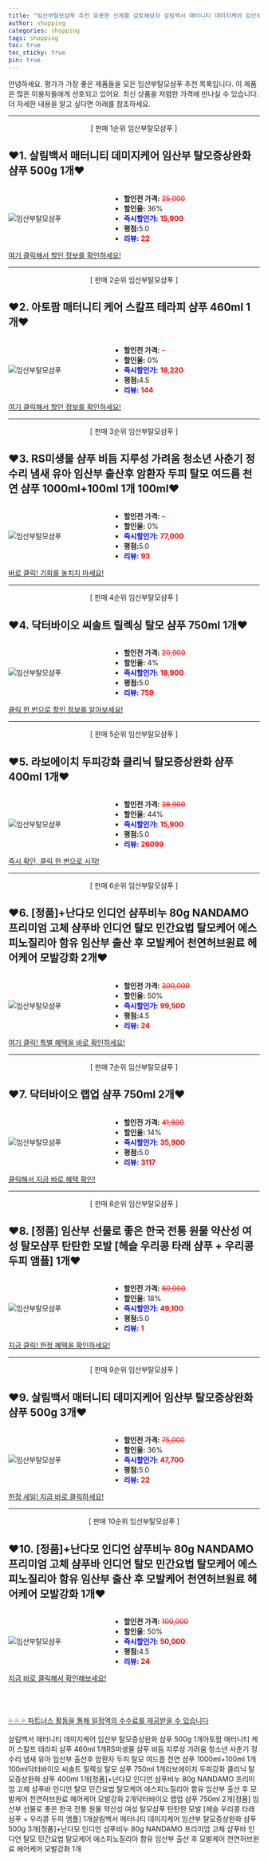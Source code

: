 ```yaml
---
title: "임산부탈모샴푸 추천 유용한 신제품 검토해보자 살림백서 매터니티 데미지케어 임산부 탈모증상완화"
author: shopping
categories: shopping
tags: shopping
toc: true
toc_sticky: true
pin: true
---
```

안녕하세요. 평가가 가장 좋은 제품들을 모은 임산부탈모샴푸 추천 목록입니다. 이 제품은 많은 이용자들에게 선호되고 있어요. 최신 상품을 저렴한 가격에 만나실 수 있습니다. 더 자세한 내용을 알고 싶다면 아래를 참조하세요.

---
<p class="toplist" style="margin: 0 auto; display: block; width: fit-content;">[ 판매 1순위 임산부탈모샴푸 ]</p>

<h2><strong>❤️1. 살림백서 매터니티 데미지케어 임산부 탈모증상완화 샴푸 500g 1개❤️</strong></h2>

<div style="display: flex; align-items: center;">
    <div style="flex: 0.4;">
        <img src="https://thumbnail10.coupangcdn.com/thumbnails/remote/230x230ex/image/rs_quotation_api/r2sgrea7/1822a8e41096446a8fe05adabddca0b7.jpg" alt="임산부탈모샴푸" style="max-width: 100%;">
    </div>
    <div style="flex: 0.6; margin-left: 10px;">
        <ul>
            <li><strong>할인전 가격:</strong> <del style="color: red;">25,000</del></li>
            <li><strong>할인율:</strong> 36%</li>
            <li><span style='color:blue'><strong>즉시할인가:</strong></span> <span style='color:red'><strong>15,900</strong></span></li>
            <li><strong>평점:</strong>5.0</li>
            <li><span style='color:blue'><strong>리뷰:</strong></span> <span style='color:red'><strong>22</strong></span></li>
        </ul>
    </div>
</div>
<div class="center">
    <a href="https://selin100587001.github.io?lptag=AF9450613&subid=githubio&pageKey=7835264510&traceid=V0-153&itemId=21316616072&vendorItemId=88376064962" class="myButton">
        여기 클릭해서 할인 정보를 확인하세요!
    </a>
</div>


---
<p class="toplist" style="margin: 0 auto; display: block; width: fit-content;">[ 판매 2순위 임산부탈모샴푸 ]</p>

<h2><strong>❤️2. 아토팜 매터니티 케어 스칼프 테라피 샴푸 460ml 1개❤️</strong></h2>

<div style="display: flex; align-items: center;">
    <div style="flex: 0.4;">
        <img src="https://thumbnail10.coupangcdn.com/thumbnails/remote/230x230ex/image/retail/images/2022/12/05/9/6/b689532b-c3e5-49e2-885a-820439e11da5.jpg" alt="임산부탈모샴푸" style="max-width: 100%;">
    </div>
    <div style="flex: 0.6; margin-left: 10px;">
        <ul>
            <li><strong>할인전 가격:</strong> <del style="color: red;">-</del></li>
            <li><strong>할인율:</strong> 0%</li>
            <li><span style='color:blue'><strong>즉시할인가:</strong></span> <span style='color:red'><strong>19,220</strong></span></li>
            <li><strong>평점:</strong>4.5</li>
            <li><span style='color:blue'><strong>리뷰:</strong></span> <span style='color:red'><strong>144</strong></span></li>
        </ul>
    </div>
</div>
<div class="center">
    <a href="https://selin100587001.github.io?lptag=AF9450613&subid=githubio&pageKey=6970661911&traceid=V0-153&itemId=17001720703&vendorItemId=84177694602" class="myButton">
        여기 클릭해서 할인 정보를 확인하세요!
    </a>
</div>


---
<p class="toplist" style="margin: 0 auto; display: block; width: fit-content;">[ 판매 3순위 임산부탈모샴푸 ]</p>

<h2><strong>❤️3. RS미생물 샴푸 비듬 지루성 가려움 청소년 사춘기 정수리 냄새 유아 임산부 출산후 암환자 두피 탈모 여드름 천연 샴푸 1000ml+100ml 1개 100ml❤️</strong></h2>

<div style="display: flex; align-items: center;">
    <div style="flex: 0.4;">
        <img src="https://thumbnail8.coupangcdn.com/thumbnails/remote/230x230ex/image/vendor_inventory/59f3/932b66fdf7d1c4af0516544eb56fba3bfcf778d86bf5fa88c9f963e0c428.png" alt="임산부탈모샴푸" style="max-width: 100%;">
    </div>
    <div style="flex: 0.6; margin-left: 10px;">
        <ul>
            <li><strong>할인전 가격:</strong> <del style="color: red;">-</del></li>
            <li><strong>할인율:</strong> 0%</li>
            <li><span style='color:blue'><strong>즉시할인가:</strong></span> <span style='color:red'><strong>77,000</strong></span></li>
            <li><strong>평점:</strong>5.0</li>
            <li><span style='color:blue'><strong>리뷰:</strong></span> <span style='color:red'><strong>93</strong></span></li>
        </ul>
    </div>
</div>
<div class="center">
    <a href="https://selin100587001.github.io?lptag=AF9450613&subid=githubio&pageKey=7343071651&traceid=V0-153&itemId=23240333072&vendorItemId=86078548399" class="myButton">
        바로 클릭! 기회를 놓치지 마세요!
    </a>
</div>


---
<p class="toplist" style="margin: 0 auto; display: block; width: fit-content;">[ 판매 4순위 임산부탈모샴푸 ]</p>

<h2><strong>❤️4. 닥터바이오 씨솔트 릴렉싱 탈모 샴푸 750ml 1개❤️</strong></h2>

<div style="display: flex; align-items: center;">
    <div style="flex: 0.4;">
        <img src="https://thumbnail7.coupangcdn.com/thumbnails/remote/230x230ex/image/vendor_inventory/94d7/433836699a359db97a37a4c2e257882740da20854f80836d0ea07647e8e4.jpg" alt="임산부탈모샴푸" style="max-width: 100%;">
    </div>
    <div style="flex: 0.6; margin-left: 10px;">
        <ul>
            <li><strong>할인전 가격:</strong> <del style="color: red;">20,900</del></li>
            <li><strong>할인율:</strong> 4%</li>
            <li><span style='color:blue'><strong>즉시할인가:</strong></span> <span style='color:red'><strong>19,900</strong></span></li>
            <li><strong>평점:</strong>5.0</li>
            <li><span style='color:blue'><strong>리뷰:</strong></span> <span style='color:red'><strong>759</strong></span></li>
        </ul>
    </div>
</div>
<div class="center">
    <a href="https://selin100587001.github.io?lptag=AF9450613&subid=githubio&pageKey=7173087276&traceid=V0-153&itemId=18075829604&vendorItemId=83779136694" class="myButton">
        클릭 한 번으로 할인 정보를 알아보세요!
    </a>
</div>


---
<p class="toplist" style="margin: 0 auto; display: block; width: fit-content;">[ 판매 5순위 임산부탈모샴푸 ]</p>

<h2><strong>❤️5. 라보에이치 두피강화 클리닉 탈모증상완화 샴푸 400ml 1개❤️</strong></h2>

<div style="display: flex; align-items: center;">
    <div style="flex: 0.4;">
        <img src="https://thumbnail8.coupangcdn.com/thumbnails/remote/230x230ex/image/retail/images/541357690162800-7f925e3a-a248-477b-85b1-c46a9d58bb54.jpg" alt="임산부탈모샴푸" style="max-width: 100%;">
    </div>
    <div style="flex: 0.6; margin-left: 10px;">
        <ul>
            <li><strong>할인전 가격:</strong> <del style="color: red;">28,900</del></li>
            <li><strong>할인율:</strong> 44%</li>
            <li><span style='color:blue'><strong>즉시할인가:</strong></span> <span style='color:red'><strong>15,900</strong></span></li>
            <li><strong>평점:</strong>5.0</li>
            <li><span style='color:blue'><strong>리뷰:</strong></span> <span style='color:red'><strong>26099</strong></span></li>
        </ul>
    </div>
</div>
<div class="center">
    <a href="https://selin100587001.github.io?lptag=AF9450613&subid=githubio&pageKey=1623813820&traceid=V0-153&itemId=20002367557&vendorItemId=70760458095" class="myButton">
        즉시 확인, 클릭 한 번으로 시작!
    </a>
</div>


---
<p class="toplist" style="margin: 0 auto; display: block; width: fit-content;">[ 판매 6순위 임산부탈모샴푸 ]</p>

<h2><strong>❤️6. [정품]+난다모 인디언 샴푸비누 80g NANDAMO 프리미엄 고체 샴푸바 인디언 탈모 민간요법 탈모케어 에스피노질리아 함유 임산부 출산 후 모발케어 천연허브원료 헤어케어 모발강화 2개❤️</strong></h2>

<div style="display: flex; align-items: center;">
    <div style="flex: 0.4;">
        <img src="https://thumbnail8.coupangcdn.com/thumbnails/remote/230x230ex/image/vendor_inventory/5caa/12ce5c3593655cb1271d541262ecab92e9b6b3b97704c3529e26e3d3fc87.png" alt="임산부탈모샴푸" style="max-width: 100%;">
    </div>
    <div style="flex: 0.6; margin-left: 10px;">
        <ul>
            <li><strong>할인전 가격:</strong> <del style="color: red;">200,000</del></li>
            <li><strong>할인율:</strong> 50%</li>
            <li><span style='color:blue'><strong>즉시할인가:</strong></span> <span style='color:red'><strong>99,500</strong></span></li>
            <li><strong>평점:</strong>4.5</li>
            <li><span style='color:blue'><strong>리뷰:</strong></span> <span style='color:red'><strong>24</strong></span></li>
        </ul>
    </div>
</div>
<div class="center">
    <a href="https://selin100587001.github.io?lptag=AF9450613&subid=githubio&pageKey=8187567964&traceid=V0-153&itemId=23417526863&vendorItemId=90444569845" class="myButton">
        여기 클릭! 특별 혜택을 바로 확인하세요!
    </a>
</div>


---
<p class="toplist" style="margin: 0 auto; display: block; width: fit-content;">[ 판매 7순위 임산부탈모샴푸 ]</p>

<h2><strong>❤️7. 닥터바이오 랩업 샴푸 750ml 2개❤️</strong></h2>

<div style="display: flex; align-items: center;">
    <div style="flex: 0.4;">
        <img src="https://thumbnail9.coupangcdn.com/thumbnails/remote/230x230ex/image/vendor_inventory/5965/78388d0bdd57f37ecc9b618209a45dec4329e0e29724ad039e9b215be986.jpg" alt="임산부탈모샴푸" style="max-width: 100%;">
    </div>
    <div style="flex: 0.6; margin-left: 10px;">
        <ul>
            <li><strong>할인전 가격:</strong> <del style="color: red;">41,800</del></li>
            <li><strong>할인율:</strong> 14%</li>
            <li><span style='color:blue'><strong>즉시할인가:</strong></span> <span style='color:red'><strong>35,900</strong></span></li>
            <li><strong>평점:</strong>5.0</li>
            <li><span style='color:blue'><strong>리뷰:</strong></span> <span style='color:red'><strong>3117</strong></span></li>
        </ul>
    </div>
</div>
<div class="center">
    <a href="https://selin100587001.github.io?lptag=AF9450613&subid=githubio&pageKey=6683455282&traceid=V0-153&itemId=20558741385&vendorItemId=82639654552" class="myButton">
        클릭해서 지금 바로 혜택 확인!
    </a>
</div>


---
<p class="toplist" style="margin: 0 auto; display: block; width: fit-content;">[ 판매 8순위 임산부탈모샴푸 ]</p>

<h2><strong>❤️8. [정품] 임산부 선물로 좋은 한국 전통 원물 약산성 여성 탈모샴푸 탄탄한 모발 [헤슬 우리콩 타래 샴푸 + 우리콩 두피 앰플] 1개❤️</strong></h2>

<div style="display: flex; align-items: center;">
    <div style="flex: 0.4;">
        <img src="https://thumbnail7.coupangcdn.com/thumbnails/remote/230x230ex/image/vendor_inventory/9c98/65a3ca85a537091bfa43e3f205a0b6fba2dfcae23cef9b2b4c48a2b33267.png" alt="임산부탈모샴푸" style="max-width: 100%;">
    </div>
    <div style="flex: 0.6; margin-left: 10px;">
        <ul>
            <li><strong>할인전 가격:</strong> <del style="color: red;">60,000</del></li>
            <li><strong>할인율:</strong> 18%</li>
            <li><span style='color:blue'><strong>즉시할인가:</strong></span> <span style='color:red'><strong>49,100</strong></span></li>
            <li><strong>평점:</strong>5.0</li>
            <li><span style='color:blue'><strong>리뷰:</strong></span> <span style='color:red'><strong>1</strong></span></li>
        </ul>
    </div>
</div>
<div class="center">
    <a href="https://selin100587001.github.io?lptag=AF9450613&subid=githubio&pageKey=8113327559&traceid=V0-153&itemId=22713504627&vendorItemId=89748985325" class="myButton">
        지금 클릭! 한정 혜택을 확인하세요!
    </a>
</div>


---
<p class="toplist" style="margin: 0 auto; display: block; width: fit-content;">[ 판매 9순위 임산부탈모샴푸 ]</p>

<h2><strong>❤️9. 살림백서 매터니티 데미지케어 임산부 탈모증상완화 샴푸 500g 3개❤️</strong></h2>

<div style="display: flex; align-items: center;">
    <div style="flex: 0.4;">
        <img src="https://thumbnail9.coupangcdn.com/thumbnails/remote/230x230ex/image/retail/images/90f1967e-328e-4cc9-ac24-c28b9eafe2998688482011532231388.png" alt="임산부탈모샴푸" style="max-width: 100%;">
    </div>
    <div style="flex: 0.6; margin-left: 10px;">
        <ul>
            <li><strong>할인전 가격:</strong> <del style="color: red;">75,000</del></li>
            <li><strong>할인율:</strong> 36%</li>
            <li><span style='color:blue'><strong>즉시할인가:</strong></span> <span style='color:red'><strong>47,700</strong></span></li>
            <li><strong>평점:</strong>5.0</li>
            <li><span style='color:blue'><strong>리뷰:</strong></span> <span style='color:red'><strong>22</strong></span></li>
        </ul>
    </div>
</div>
<div class="center">
    <a href="https://selin100587001.github.io?lptag=AF9450613&subid=githubio&pageKey=7835264510&traceid=V0-153&itemId=21316628147&vendorItemId=88376076378" class="myButton">
        한정 세일! 지금 바로 클릭하세요!
    </a>
</div>


---
<p class="toplist" style="margin: 0 auto; display: block; width: fit-content;">[ 판매 10순위 임산부탈모샴푸 ]</p>

<h2><strong>❤️10. [정품]+난다모 인디언 샴푸비누 80g NANDAMO 프리미엄 고체 샴푸바 인디언 탈모 민간요법 탈모케어 에스피노질리아 함유 임산부 출산 후 모발케어 천연허브원료 헤어케어 모발강화 1개❤️</strong></h2>

<div style="display: flex; align-items: center;">
    <div style="flex: 0.4;">
        <img src="https://thumbnail8.coupangcdn.com/thumbnails/remote/230x230ex/image/vendor_inventory/5caa/12ce5c3593655cb1271d541262ecab92e9b6b3b97704c3529e26e3d3fc87.png" alt="임산부탈모샴푸" style="max-width: 100%;">
    </div>
    <div style="flex: 0.6; margin-left: 10px;">
        <ul>
            <li><strong>할인전 가격:</strong> <del style="color: red;">100,000</del></li>
            <li><strong>할인율:</strong> 50%</li>
            <li><span style='color:blue'><strong>즉시할인가:</strong></span> <span style='color:red'><strong>50,000</strong></span></li>
            <li><strong>평점:</strong>4.5</li>
            <li><span style='color:blue'><strong>리뷰:</strong></span> <span style='color:red'><strong>24</strong></span></li>
        </ul>
    </div>
</div>
<div class="center">
    <a href="https://selin100587001.github.io?lptag=AF9450613&subid=githubio&pageKey=8187567964&traceid=V0-153&itemId=23417526859&vendorItemId=90444569823" class="myButton">
        지금 바로 클릭해서 확인해보세요!
    </a>
</div>

<br><br><br>[💦 💦 💦 파트너스 활동을 통해 일정액의 수수료를 제공받을 수 있습니다](https://link.coupang.com/a/bcpT2c)<br><br>살림백서 매터니티 데미지케어 임산부 탈모증상완화 샴푸 500g 1개아토팜 매터니티 케어 스칼프 테라피 샴푸 460ml 1개RS미생물 샴푸 비듬 지루성 가려움 청소년 사춘기 정수리 냄새 유아 임산부 출산후 암환자 두피 탈모 여드름 천연 샴푸 1000ml+100ml 1개 100ml닥터바이오 씨솔트 릴렉싱 탈모 샴푸 750ml 1개라보에이치 두피강화 클리닉 탈모증상완화 샴푸 400ml 1개[정품]+난다모 인디언 샴푸비누 80g NANDAMO 프리미엄 고체 샴푸바 인디언 탈모 민간요법 탈모케어 에스피노질리아 함유 임산부 출산 후 모발케어 천연허브원료 헤어케어 모발강화 2개닥터바이오 랩업 샴푸 750ml 2개[정품] 임산부 선물로 좋은 한국 전통 원물 약산성 여성 탈모샴푸 탄탄한 모발 [헤슬 우리콩 타래 샴푸 + 우리콩 두피 앰플] 1개살림백서 매터니티 데미지케어 임산부 탈모증상완화 샴푸 500g 3개[정품]+난다모 인디언 샴푸비누 80g NANDAMO 프리미엄 고체 샴푸바 인디언 탈모 민간요법 탈모케어 에스피노질리아 함유 임산부 출산 후 모발케어 천연허브원료 헤어케어 모발강화 1개
